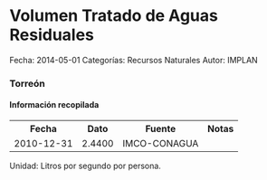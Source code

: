 Volumen Tratado de Aguas Residuales
=====

Fecha: 2014-05-01
Categorías: Recursos Naturales
Autor: IMPLAN

### Torreón

#### Información recopilada

<table class="table table-hover table-bordered">
  <tr><th>Fecha</th><th>Dato</th><th>Fuente</th><th>Notas</th></tr>
  <tr><td>2010-12-31</td><td>2.4400</td><td>IMCO-CONAGUA</td><td></td></tr>
</table>

Unidad: Litros por segundo por persona.
